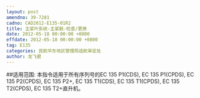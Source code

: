 ```yaml
---
layout: post
amendno: 39-7281
cadno: CAD2012-E135-01R2
title: 主桨叶系统-主桨毂-检查/更换
date: 2012-05-18 00:00:00 +0800
effdate: 2012-05-18 00:00:00 +0800
tag: E135
categories: 民航华东地区管理局适航审定处
author: 龙飞君
---
```


##适用范围:
本指令适用于所有序列号的EC 135 P1(CDS), EC 135 P1(CPDS), EC 135 P2(CPDS), EC 135 P2+, EC 135 T1(CDS), EC 135 T1(CPDS), EC 135 T2(CPDS), EC 135 T2+直升机。

